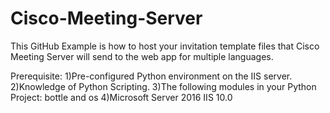 # Cisco-Meeting-Server

This GitHub Example is how to host your invitation template files that Cisco Meeting Server will send to the web app for multiple languages.<br /> 

Prerequisite:
1)Pre-configured Python environment on the IIS server.
2)Knowledge of Python Scripting.
3)The following modules in your Python Project:  bottle and os
4)Microsoft Server 2016 IIS 10.0 


